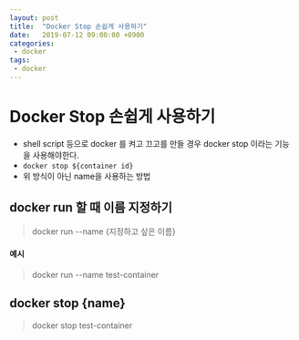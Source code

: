 ```yaml
---
layout: post
title:  "Docker Stop 손쉽게 사용하기"
date:   2019-07-12 09:00:00 +0900
categories:
 - docker
tags: 
 - docker
---
```


# Docker Stop 손쉽게 사용하기
- shell script 등으로 docker 를 켜고 끄고를 만들 경우 docker stop 이라는 기능을 사용해야한다.
- `docker stop ${container id}` 
- 위 방식이 아닌 name을 사용하는 방법

## docker run 할 때 이름 지정하기
> docker run --name {지정하고 싶은 이름}

#### 예시
> docker run --name test-container

## docker stop {name}
> docker stop test-container

